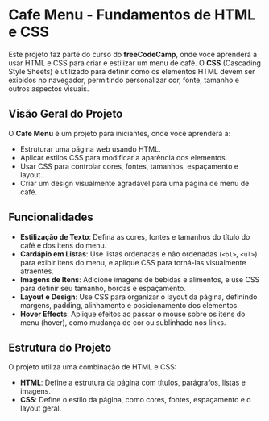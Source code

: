 # Cafe Menu - Fundamentos de HTML e CSS

Este projeto faz parte do curso do **freeCodeCamp**, onde você aprenderá a usar HTML e CSS para criar e estilizar um menu de café. O **CSS** (Cascading Style Sheets) é utilizado para definir como os elementos HTML devem ser exibidos no navegador, permitindo personalizar cor, fonte, tamanho e outros aspectos visuais.

## Visão Geral do Projeto

O **Cafe Menu** é um projeto para iniciantes, onde você aprenderá a:

- Estruturar uma página web usando HTML.
- Aplicar estilos CSS para modificar a aparência dos elementos.
- Usar CSS para controlar cores, fontes, tamanhos, espaçamento e layout.
- Criar um design visualmente agradável para uma página de menu de café.

## Funcionalidades

- **Estilização de Texto**: Defina as cores, fontes e tamanhos do título do café e dos itens do menu.
- **Cardápio em Listas**: Use listas ordenadas e não ordenadas (`<ol>`, `<ul>`) para exibir itens do menu, e aplique CSS para torná-las visualmente atraentes.
- **Imagens de Itens**: Adicione imagens de bebidas e alimentos, e use CSS para definir seu tamanho, bordas e espaçamento.
- **Layout e Design**: Use CSS para organizar o layout da página, definindo margens, padding, alinhamento e posicionamento dos elementos.
- **Hover Effects**: Aplique efeitos ao passar o mouse sobre os itens do menu (hover), como mudança de cor ou sublinhado nos links.

## Estrutura do Projeto

O projeto utiliza uma combinação de HTML e CSS:

- **HTML**: Define a estrutura da página com títulos, parágrafos, listas e imagens.
- **CSS**: Define o estilo da página, como cores, fontes, espaçamento e o layout geral.

